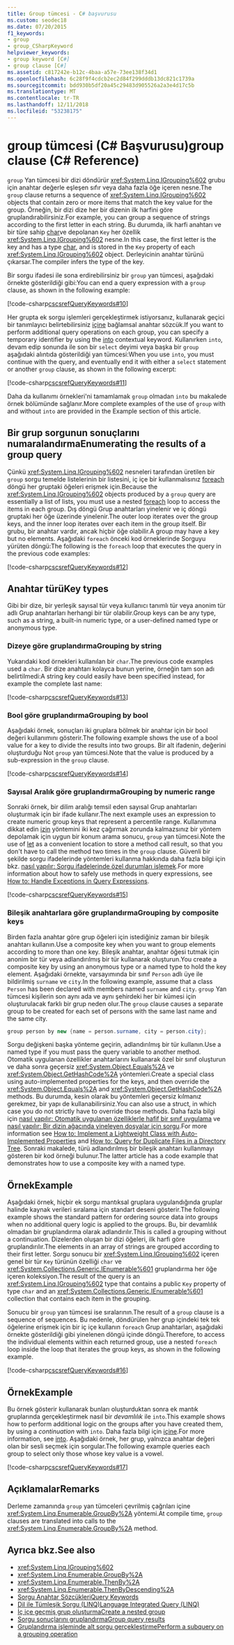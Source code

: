 ```yaml
---
title: Group tümcesi - C# başvurusu
ms.custom: seodec18
ms.date: 07/20/2015
f1_keywords:
- group
- group_CSharpKeyword
helpviewer_keywords:
- group keyword [C#]
- group clause [C#]
ms.assetid: c817242e-b12c-4baa-a57e-73ee138f34d1
ms.openlocfilehash: 6c28f9f4cdcb2ec2d84f299dddb13dc821c1739a
ms.sourcegitcommit: bdd930b5df20a45c29483d905526a2a3e4d17c5b
ms.translationtype: MT
ms.contentlocale: tr-TR
ms.lasthandoff: 12/11/2018
ms.locfileid: "53238175"
---
```

# <a name="group-clause-c-reference"></a><span data-ttu-id="7213a-102">group tümcesi (C# Başvurusu)</span><span class="sxs-lookup"><span data-stu-id="7213a-102">group clause (C# Reference)</span></span>

<span data-ttu-id="7213a-103">`group` Yan tümcesi bir dizi döndürür <xref:System.Linq.IGrouping%602> grubu için anahtar değerle eşleşen sıfır veya daha fazla öğe içeren nesne.</span><span class="sxs-lookup"><span data-stu-id="7213a-103">The `group` clause returns a sequence of <xref:System.Linq.IGrouping%602> objects that contain zero or more items that match the key value for the group.</span></span> <span data-ttu-id="7213a-104">Örneğin, bir dizi dize her bir dizenin ilk harfini göre gruplandırabilirsiniz.</span><span class="sxs-lookup"><span data-stu-id="7213a-104">For example, you can group a sequence of strings according to the first letter in each string.</span></span> <span data-ttu-id="7213a-105">Bu durumda, ilk harfi anahtarı ve bir türe sahip [char](char.md)ve depolanan `Key` her özellik <xref:System.Linq.IGrouping%602> nesne.</span><span class="sxs-lookup"><span data-stu-id="7213a-105">In this case, the first letter is the key and has a type [char](char.md), and is stored in the `Key` property of each <xref:System.Linq.IGrouping%602> object.</span></span> <span data-ttu-id="7213a-106">Derleyicinin anahtar türünü çıkarsar.</span><span class="sxs-lookup"><span data-stu-id="7213a-106">The compiler infers the type of the key.</span></span>

<span data-ttu-id="7213a-107">Bir sorgu ifadesi ile sona erdirebilirsiniz bir `group` yan tümcesi, aşağıdaki örnekte gösterildiği gibi:</span><span class="sxs-lookup"><span data-stu-id="7213a-107">You can end a query expression with a `group` clause, as shown in the following example:</span></span>

[!code-csharp[cscsrefQueryKeywords#10](~/samples/snippets/csharp/VS_Snippets_VBCSharp/CsCsrefQueryKeywords/CS/Group.cs#10)]

<span data-ttu-id="7213a-108">Her grupta ek sorgu işlemleri gerçekleştirmek istiyorsanız, kullanarak geçici bir tanımlayıcı belirtebilirsiniz [içine](into.md) bağlamsal anahtar sözcük.</span><span class="sxs-lookup"><span data-stu-id="7213a-108">If you want to perform additional query operations on each group, you can specify a temporary identifier by using the [into](into.md) contextual keyword.</span></span> <span data-ttu-id="7213a-109">Kullanırken `into`, devam edip sonunda ile son bir `select` deyimi veya başka bir `group` aşağıdaki alıntıda gösterildiği yan tümcesi:</span><span class="sxs-lookup"><span data-stu-id="7213a-109">When you use `into`, you must continue with the query, and eventually end it with either a `select` statement or another `group` clause, as shown in the following excerpt:</span></span>

[!code-csharp[cscsrefQueryKeywords#11](~/samples/snippets/csharp/VS_Snippets_VBCSharp/CsCsrefQueryKeywords/CS/Group.cs#11)]

<span data-ttu-id="7213a-110">Daha da kullanımı örnekleri'ni tamamlamak `group` olmadan `into` bu makalede örnek bölümünde sağlanır.</span><span class="sxs-lookup"><span data-stu-id="7213a-110">More complete examples of the use of `group` with and without `into` are provided in the Example section of this article.</span></span>

## <a name="enumerating-the-results-of-a-group-query"></a><span data-ttu-id="7213a-111">Bir grup sorgunun sonuçlarını numaralandırma</span><span class="sxs-lookup"><span data-stu-id="7213a-111">Enumerating the results of a group query</span></span>

<span data-ttu-id="7213a-112">Çünkü <xref:System.Linq.IGrouping%602> nesneleri tarafından üretilen bir `group` sorgu temelde listelerinin bir listesini, iç içe bir kullanmalısınız [foreach](foreach-in.md) döngü her gruptaki öğeleri erişmek için.</span><span class="sxs-lookup"><span data-stu-id="7213a-112">Because the <xref:System.Linq.IGrouping%602> objects produced by a `group` query are essentially a list of lists, you must use a nested [foreach](foreach-in.md) loop to access the items in each group.</span></span> <span data-ttu-id="7213a-113">Dış döngü Grup anahtarları yinelenir ve iç döngü gruptaki her öğe üzerinde yinelenir.</span><span class="sxs-lookup"><span data-stu-id="7213a-113">The outer loop iterates over the group keys, and the inner loop iterates over each item in the group itself.</span></span> <span data-ttu-id="7213a-114">Bir grubu, bir anahtar vardır, ancak hiçbir öğe olabilir.</span><span class="sxs-lookup"><span data-stu-id="7213a-114">A group may have a key but no elements.</span></span> <span data-ttu-id="7213a-115">Aşağıdaki `foreach` önceki kod örneklerinde Sorguyu yürüten döngü:</span><span class="sxs-lookup"><span data-stu-id="7213a-115">The following is the `foreach` loop that executes the query in the previous code examples:</span></span>

[!code-csharp[cscsrefQueryKeywords#12](~/samples/snippets/csharp/VS_Snippets_VBCSharp/CsCsrefQueryKeywords/CS/Group.cs#12)]

## <a name="key-types"></a><span data-ttu-id="7213a-116">Anahtar türü</span><span class="sxs-lookup"><span data-stu-id="7213a-116">Key types</span></span>

<span data-ttu-id="7213a-117">Gibi bir dize, bir yerleşik sayısal tür veya kullanıcı tanımlı tür veya anonim tür adlı Grup anahtarları herhangi bir tür olabilir.</span><span class="sxs-lookup"><span data-stu-id="7213a-117">Group keys can be any type, such as a string, a built-in numeric type, or a user-defined named type or anonymous type.</span></span>

### <a name="grouping-by-string"></a><span data-ttu-id="7213a-118">Dizeye göre gruplandırma</span><span class="sxs-lookup"><span data-stu-id="7213a-118">Grouping by string</span></span>

<span data-ttu-id="7213a-119">Yukarıdaki kod örnekleri kullanılan bir `char`.</span><span class="sxs-lookup"><span data-stu-id="7213a-119">The previous code examples used a `char`.</span></span> <span data-ttu-id="7213a-120">Bir dize anahtarı kolayca bunun yerine, örneğin tam son adı belirtilmedi:</span><span class="sxs-lookup"><span data-stu-id="7213a-120">A string key could easily have been specified instead, for example the complete last name:</span></span>

[!code-csharp[cscsrefQueryKeywords#13](~/samples/snippets/csharp/VS_Snippets_VBCSharp/CsCsrefQueryKeywords/CS/Group.cs#13)]

### <a name="grouping-by-bool"></a><span data-ttu-id="7213a-121">Bool göre gruplandırma</span><span class="sxs-lookup"><span data-stu-id="7213a-121">Grouping by bool</span></span>

<span data-ttu-id="7213a-122">Aşağıdaki örnek, sonuçları iki gruplara bölmek bir anahtar için bir bool değeri kullanımını gösterir.</span><span class="sxs-lookup"><span data-stu-id="7213a-122">The following example shows the use of a bool value for a key to divide the results into two groups.</span></span> <span data-ttu-id="7213a-123">Bir alt ifadenin, değerini oluşturduğu Not `group` yan tümcesi.</span><span class="sxs-lookup"><span data-stu-id="7213a-123">Note that the value is produced by a sub-expression in the `group` clause.</span></span>

[!code-csharp[cscsrefQueryKeywords#14](~/samples/snippets/csharp/VS_Snippets_VBCSharp/CsCsrefQueryKeywords/CS/Group.cs#14)]

### <a name="grouping-by-numeric-range"></a><span data-ttu-id="7213a-124">Sayısal Aralık göre gruplandırma</span><span class="sxs-lookup"><span data-stu-id="7213a-124">Grouping by numeric range</span></span>

<span data-ttu-id="7213a-125">Sonraki örnek, bir dilim aralığı temsil eden sayısal Grup anahtarları oluşturmak için bir ifade kullanır.</span><span class="sxs-lookup"><span data-stu-id="7213a-125">The next example uses an expression to create numeric group keys that represent a percentile range.</span></span> <span data-ttu-id="7213a-126">Kullanımına dikkat edin [izin](let-clause.md) yöntemini iki kez çağırmak zorunda kalmazsınız bir yöntem depolamak için uygun bir konum arama sonucu, `group` yan tümcesi.</span><span class="sxs-lookup"><span data-stu-id="7213a-126">Note the use of [let](let-clause.md) as a convenient location to store a method call result, so that you don't have to call the method two times in the `group` clause.</span></span> <span data-ttu-id="7213a-127">Güvenli bir şekilde sorgu ifadelerinde yöntemleri kullanma hakkında daha fazla bilgi için bkz. [nasıl yapılır: Sorgu ifadelerinde özel durumları işlemek](../../programming-guide/linq-query-expressions/how-to-handle-exceptions-in-query-expressions.md).</span><span class="sxs-lookup"><span data-stu-id="7213a-127">For more information about how to safely use methods in query expressions, see [How to: Handle Exceptions in Query Expressions](../../programming-guide/linq-query-expressions/how-to-handle-exceptions-in-query-expressions.md).</span></span>

[!code-csharp[cscsrefQueryKeywords#15](~/samples/snippets/csharp/VS_Snippets_VBCSharp/CsCsrefQueryKeywords/CS/Group.cs#15)]

### <a name="grouping-by-composite-keys"></a><span data-ttu-id="7213a-128">Bileşik anahtarlara göre gruplandırma</span><span class="sxs-lookup"><span data-stu-id="7213a-128">Grouping by composite keys</span></span>

<span data-ttu-id="7213a-129">Birden fazla anahtar göre grup öğeleri için istediğiniz zaman bir bileşik anahtarı kullanın.</span><span class="sxs-lookup"><span data-stu-id="7213a-129">Use a composite key when you want to group elements according to more than one key.</span></span> <span data-ttu-id="7213a-130">Bileşik anahtar, anahtar öğesi tutmak için anonim bir tür veya adlandırılmış bir tür kullanarak oluşturun.</span><span class="sxs-lookup"><span data-stu-id="7213a-130">You create a composite key by using an anonymous type or a named type to hold the key element.</span></span> <span data-ttu-id="7213a-131">Aşağıdaki örnekte, varsayımında bir sınıf `Person` adlı üye ile bildirilmiş `surname` ve `city`.</span><span class="sxs-lookup"><span data-stu-id="7213a-131">In the following example, assume that a class `Person` has been declared with members named `surname` and `city`.</span></span> <span data-ttu-id="7213a-132">`group` Yan tümcesi kişilerin son aynı ada ve aynı şehirdeki her bir kümesi için oluşturulacak farklı bir grup neden olur.</span><span class="sxs-lookup"><span data-stu-id="7213a-132">The `group` clause causes a separate group to be created for each set of persons with the same last name and the same city.</span></span>

```csharp
group person by new {name = person.surname, city = person.city};
```

<span data-ttu-id="7213a-133">Sorgu değişkeni başka yönteme geçirin, adlandırılmış bir tür kullanın.</span><span class="sxs-lookup"><span data-stu-id="7213a-133">Use a named type if you must pass the query variable to another method.</span></span> <span data-ttu-id="7213a-134">Otomatik uygulanan özellikler anahtarlarını kullanarak özel bir sınıf oluşturun ve daha sonra geçersiz <xref:System.Object.Equals%2A> ve <xref:System.Object.GetHashCode%2A> yöntemleri.</span><span class="sxs-lookup"><span data-stu-id="7213a-134">Create a special class using auto-implemented properties for the keys, and then override the <xref:System.Object.Equals%2A> and <xref:System.Object.GetHashCode%2A> methods.</span></span> <span data-ttu-id="7213a-135">Bu durumda, kesin olarak bu yöntemleri geçersiz kılmanız gerekmez, bir yapı de kullanabilirsiniz.</span><span class="sxs-lookup"><span data-stu-id="7213a-135">You can also use a struct, in which case you do not strictly have to override those methods.</span></span> <span data-ttu-id="7213a-136">Daha fazla bilgi için [nasıl yapılır: Otomatik uygulanan özelliklerle hafif bir sınıf uygulama](../../programming-guide/classes-and-structs/how-to-implement-a-lightweight-class-with-auto-implemented-properties.md) ve [nasıl yapılır: Bir dizin ağacında yineleyen dosyalar için sorgu](../../programming-guide/concepts/linq/how-to-query-for-duplicate-files-in-a-directory-tree-linq.md).</span><span class="sxs-lookup"><span data-stu-id="7213a-136">For more information see [How to: Implement a Lightweight Class with Auto-Implemented Properties](../../programming-guide/classes-and-structs/how-to-implement-a-lightweight-class-with-auto-implemented-properties.md) and [How to: Query for Duplicate Files in a Directory Tree](../../programming-guide/concepts/linq/how-to-query-for-duplicate-files-in-a-directory-tree-linq.md).</span></span> <span data-ttu-id="7213a-137">Sonraki makalede, türü adlandırılmış bir bileşik anahtarı kullanmayı gösteren bir kod örneği bulunur.</span><span class="sxs-lookup"><span data-stu-id="7213a-137">The latter article has a code example that demonstrates how to use a composite key with a named type.</span></span>

## <a name="example"></a><span data-ttu-id="7213a-138">Örnek</span><span class="sxs-lookup"><span data-stu-id="7213a-138">Example</span></span>

<span data-ttu-id="7213a-139">Aşağıdaki örnek, hiçbir ek sorgu mantıksal gruplara uygulandığında gruplar halinde kaynak verileri sıralama için standart deseni gösterir.</span><span class="sxs-lookup"><span data-stu-id="7213a-139">The following example shows the standard pattern for ordering source data into groups when no additional query logic is applied to the groups.</span></span> <span data-ttu-id="7213a-140">Bu, bir devamlılık olmadan bir gruplandırma olarak adlandırılır.</span><span class="sxs-lookup"><span data-stu-id="7213a-140">This is called a grouping without a continuation.</span></span> <span data-ttu-id="7213a-141">Dizelerden oluşan bir dizi öğeleri, ilk harfi göre gruplandırılır.</span><span class="sxs-lookup"><span data-stu-id="7213a-141">The elements in an array of strings are grouped according to their first letter.</span></span> <span data-ttu-id="7213a-142">Sorgu sonucu bir <xref:System.Linq.IGrouping%602> içeren genel bir tür `Key` türünün özelliği `char` ve <xref:System.Collections.Generic.IEnumerable%601> gruplandırma her öğe içeren koleksiyon.</span><span class="sxs-lookup"><span data-stu-id="7213a-142">The result of the query is an <xref:System.Linq.IGrouping%602> type that contains a public `Key` property of type `char` and an <xref:System.Collections.Generic.IEnumerable%601> collection that contains each item in the grouping.</span></span>

<span data-ttu-id="7213a-143">Sonucu bir `group` yan tümcesi ise sıralarının.</span><span class="sxs-lookup"><span data-stu-id="7213a-143">The result of a `group` clause is a sequence of sequences.</span></span> <span data-ttu-id="7213a-144">Bu nedenle, döndürülen her grup içindeki tek tek öğelerine erişmek için bir iç içe kullanın `foreach` Grup anahtarları, aşağıdaki örnekte gösterildiği gibi yinelenen döngü içinde döngü.</span><span class="sxs-lookup"><span data-stu-id="7213a-144">Therefore, to access the individual elements within each returned group, use a nested `foreach` loop inside the loop that iterates the group keys, as shown in the following example.</span></span>

[!code-csharp[cscsrefQueryKeywords#16](~/samples/snippets/csharp/VS_Snippets_VBCSharp/CsCsrefQueryKeywords/CS/Group.cs#16)]

## <a name="example"></a><span data-ttu-id="7213a-145">Örnek</span><span class="sxs-lookup"><span data-stu-id="7213a-145">Example</span></span>

<span data-ttu-id="7213a-146">Bu örnek gösterir kullanarak bunları oluşturduktan sonra ek mantık gruplarında gerçekleştirmek nasıl bir *devamlılık* ile `into`.</span><span class="sxs-lookup"><span data-stu-id="7213a-146">This example shows how to perform additional logic on the groups after you have created them, by using a *continuation* with `into`.</span></span> <span data-ttu-id="7213a-147">Daha fazla bilgi için [içine](into.md).</span><span class="sxs-lookup"><span data-stu-id="7213a-147">For more information, see [into](into.md).</span></span> <span data-ttu-id="7213a-148">Aşağıdaki örnek, her grup, yalnızca anahtar değeri olan bir sesli seçmek için sorgular.</span><span class="sxs-lookup"><span data-stu-id="7213a-148">The following example queries each group to select only those whose key value is a vowel.</span></span>

[!code-csharp[cscsrefQueryKeywords#17](~/samples/snippets/csharp/VS_Snippets_VBCSharp/CsCsrefQueryKeywords/CS/Group.cs#17)]

## <a name="remarks"></a><span data-ttu-id="7213a-149">Açıklamalar</span><span class="sxs-lookup"><span data-stu-id="7213a-149">Remarks</span></span>

<span data-ttu-id="7213a-150">Derleme zamanında `group` yan tümceleri çevrilmiş çağrıları içine <xref:System.Linq.Enumerable.GroupBy%2A> yöntemi.</span><span class="sxs-lookup"><span data-stu-id="7213a-150">At compile time, `group` clauses are translated into calls to the <xref:System.Linq.Enumerable.GroupBy%2A> method.</span></span>

## <a name="see-also"></a><span data-ttu-id="7213a-151">Ayrıca bkz.</span><span class="sxs-lookup"><span data-stu-id="7213a-151">See also</span></span>

- <xref:System.Linq.IGrouping%602>  
- <xref:System.Linq.Enumerable.GroupBy%2A>  
- <xref:System.Linq.Enumerable.ThenBy%2A>  
- <xref:System.Linq.Enumerable.ThenByDescending%2A>  
- [<span data-ttu-id="7213a-152">Sorgu Anahtar Sözcükleri</span><span class="sxs-lookup"><span data-stu-id="7213a-152">Query Keywords</span></span>](query-keywords.md)  
- [<span data-ttu-id="7213a-153">Dil ile Tümleşik Sorgu (LINQ)</span><span class="sxs-lookup"><span data-stu-id="7213a-153">Language Integrated Query (LINQ)</span></span>](../../linq/index.md)  
- [<span data-ttu-id="7213a-154">İç içe geçmiş grup oluşturma</span><span class="sxs-lookup"><span data-stu-id="7213a-154">Create a nested group</span></span>](../../linq/create-a-nested-group.md)  
- [<span data-ttu-id="7213a-155">Sorgu sonuçlarını gruplandırma</span><span class="sxs-lookup"><span data-stu-id="7213a-155">Group query results</span></span>](../../linq/group-query-results.md)  
- [<span data-ttu-id="7213a-156">Gruplandırma işleminde alt sorgu gerçekleştirme</span><span class="sxs-lookup"><span data-stu-id="7213a-156">Perform a subquery on a grouping operation</span></span>](../../linq/perform-a-subquery-on-a-grouping-operation.md)
